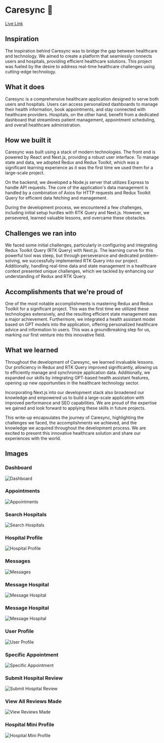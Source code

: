 # Caresync 🚀

[Live Link](https://getcaresync.vercel.app)

## Inspiration
The inspiration behind Caresync was to bridge the gap between healthcare and technology. We aimed to create a platform that seamlessly connects users and hospitals, providing efficient healthcare solutions. This project was fueled by the desire to address real-time healthcare challenges using cutting-edge technology.

## What it does
Caresync is a comprehensive healthcare application designed to serve both users and hospitals. Users can access personalized dashboards to manage their health information, book appointments, and stay connected with healthcare providers. Hospitals, on the other hand, benefit from a dedicated dashboard that streamlines patient management, appointment scheduling, and overall healthcare administration.

## How we built it
Caresync was built using a stack of modern technologies. The front end is powered by React and Next.js, providing a robust user interface. To manage state and data, we adopted Redux and Redux Toolkit, which was a significant learning experience as it was the first time we used them for a large-scale project.

On the backend, we developed a Node.js server that utilizes Express to handle API requests. The core of the application's data management is handled by a combination of Axios for HTTP requests and Redux Toolkit Query for efficient data fetching and management.

During the development process, we encountered a few challenges, including initial setup hurdles with RTK Query and Next.js. However, we persevered, learned valuable lessons, and overcame these obstacles.

## Challenges we ran into
We faced some initial challenges, particularly in configuring and integrating Redux Toolkit Query (RTK Query) with Next.js. The learning curve for this powerful tool was steep, but through perseverance and dedicated problem-solving, we successfully implemented RTK Query into our project. Additionally, handling real-time data and state management in a healthcare context presented unique challenges, which we tackled by enhancing our understanding of Redux and RTK Query.

## Accomplishments that we're proud of
One of the most notable accomplishments is mastering Redux and Redux Toolkit for a significant project. This was the first time we utilized these technologies extensively, and the resulting efficient state management was a major achievement. Furthermore, we integrated a health assistant model based on GPT models into the application, offering personalized healthcare advice and information to users. This was a groundbreaking step for us, marking our first venture into this innovative field.

## What we learned
Throughout the development of Caresync, we learned invaluable lessons. Our proficiency in Redux and RTK Query improved significantly, allowing us to efficiently manage and synchronize application data. Additionally, we expanded our skills by integrating GPT-based health assistant features, opening up new opportunities in the healthcare technology sector.

Incorporating Next.js into our development stack also broadened our knowledge and empowered us to build a large-scale application with improved performance and SEO capabilities. We are proud of the expertise we gained and look forward to applying these skills in future projects.

This write-up encapsulates the journey of Caresync, highlighting the challenges we faced, the accomplishments we achieved, and the knowledge we acquired throughout the development process. We are excited to present this innovative healthcare solution and share our experiences with the world.


## Images


### Dashboard
![Dashboard](./assets/img-1.png)


### Appointments
![Appointments](./assets/img-2.png)

### Search Hospitals
![Search Hospitals](./assets/img-3.png)


### Hospital Profile
![Hospital Profile](./assets/img-4.png)


### Messages
![Messages](./assets/img-5.png)


### Message Hospital
![Message Hospital](./assets/img-6.png)

### Message Hospital
![Message Hospital](./assets/img-7.png)


### User Profile
![User Profile](./assets/img-8.png)

### Specific Appointment
![Specific Appointment](./assets/img-9.png)

### Submit Hospital Review
![Submit Hospital Review](./assets/img-10.png)


### View All Reviews Made
![View Reviews Made](./assets/img-11.png)


### Hospital Mini Profile
![Hospital Mini Profile](./assets/img-12.png)